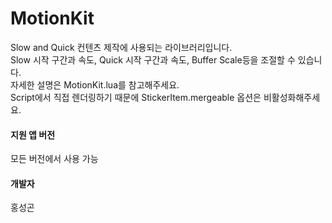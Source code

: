 # MotionKit
Slow and Quick 컨텐츠 제작에 사용되는 라이브러리입니다.<br>
Slow 시작 구간과 속도, Quick 시작 구간과 속도, Buffer Scale등을 조절할 수 있습니다.<br>
자세한 설명은 MotionKit.lua를 참고해주세요.<br>
Script에서 직접 렌더링하기 때문에 StickerItem.mergeable 옵션은 비활성화해주세요.

#### 지원 앱 버전
모든 버전에서 사용 가능

#### 개발자
홍성곤

